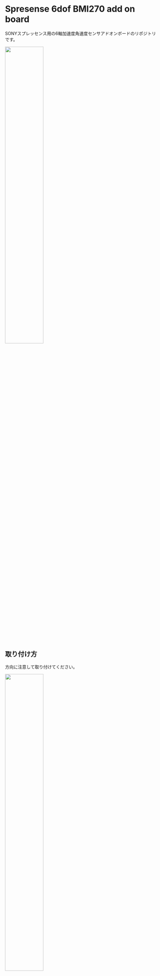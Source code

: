 # Spresense 6dof BMI270 add on board
SONYスプレッセンス用の6軸加速度角速度センサアドオンボードのリポジトリです。

<img src="https://github.com/user-attachments/assets/68f9dd9c-f139-4de6-baef-347c4f25b32a" width="50%">

## 取り付け方

方向に注意して取り付けてください。

<img src="https://github.com/user-attachments/assets/013f2ab8-b3b0-4e57-8773-2656c0121e79" width="50%">

## センサ方向

<img src="https://github.com/user-attachments/assets/a65a9218-bcff-4227-a02a-3fc13700dfd9" width="50%">


## 回路図
[回路図はこちらを参照してください](https://github.com/fooping-tech/Spresense_6dof_add_on/blob/main/sch/schematic.pdf)
